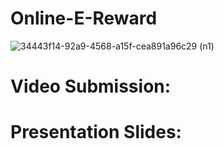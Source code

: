 # Online-E-Reward
![34443f14-92a9-4568-a15f-cea891a96c29 (n1)](https://user-images.githubusercontent.com/81191657/202991239-7d3725f6-7046-4a68-b8cb-93ee5a2fe292.png)

# Video Submission:


# Presentation Slides:
